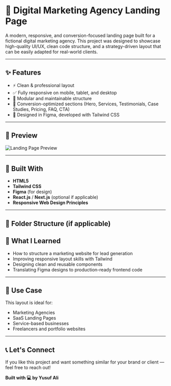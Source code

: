 # 🚀 Digital Marketing Agency Landing Page

A modern, responsive, and conversion-focused landing page built for a fictional digital marketing agency. This project was designed to showcase high-quality UI/UX, clean code structure, and a strategy-driven layout that can be easily adapted for real-world clients.

---

## ✨ Features

- ⚡ Clean & professional layout
- ✅ Fully responsive on mobile, tablet, and desktop
- 🧩 Modular and maintainable structure
- 🎯 Conversion-optimized sections (Hero, Services, Testimonials, Case Studies, Pricing, FAQ, CTA)
- 🎨 Designed in Figma, developed with Tailwind CSS

---

## 📸 Preview

![Landing Page Preview](./preview-image.png) <!-- Replace with actual screenshot if available -->

---

## 🔧 Built With

- **HTML5**
- **Tailwind CSS**
- **Figma** (for design)
- **React.js** / **Next.js** (optional if applicable)
- **Responsive Web Design Principles**

---

## 📁 Folder Structure (if applicable)

## 🧠 What I Learned

- How to structure a marketing website for lead generation
- Improving responsive layout skills with Tailwind
- Designing clean and reusable components
- Translating Figma designs to production-ready frontend code

---

## 📌 Use Case

This layout is ideal for:
- Marketing Agencies
- SaaS Landing Pages
- Service-based businesses
- Freelancers and portfolio websites

---

## 📞 Let's Connect

If you like this project and want something similar for your brand or client — feel free to reach out!

**Built with 💻 by Yusuf Ali**
